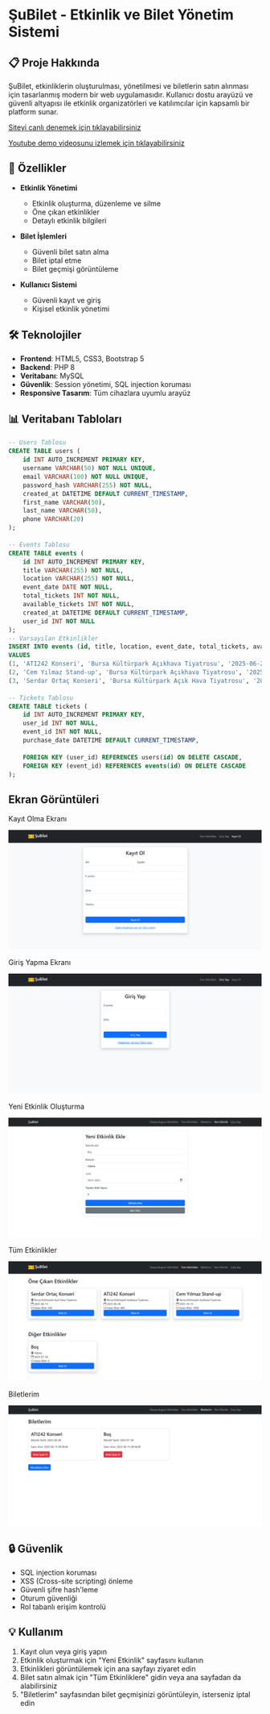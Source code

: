# ŞuBilet - Etkinlik ve Bilet Yönetim Sistemi

## 📋 Proje Hakkında

ŞuBilet, etkinliklerin oluşturulması, yönetilmesi ve biletlerin satın alınması için tasarlanmış modern bir web uygulamasıdır. Kullanıcı dostu arayüzü ve güvenli altyapısı ile etkinlik organizatörleri ve katılımcılar için kapsamlı bir platform sunar.


[Siteyi canlı denemek için tıklayabilirsiniz](http://95.130.171.20/~st23360859058/index.php)

[Youtube demo videosunu izlemek için tıklayabilirsiniz](https://www.youtube.com/watch?v=Sj8bnFOPHZA)



## 🚀 Özellikler

- **Etkinlik Yönetimi**
  - Etkinlik oluşturma, düzenleme ve silme
  - Öne çıkan etkinlikler 
  - Detaylı etkinlik bilgileri 
  
- **Bilet İşlemleri**
  - Güvenli bilet satın alma
  - Bilet iptal etme
  - Bilet geçmişi görüntüleme
  
- **Kullanıcı Sistemi**
  - Güvenli kayıt ve giriş
  - Kişisel etkinlik yönetimi

## 🛠 Teknolojiler

- **Frontend**: HTML5, CSS3, Bootstrap 5
- **Backend**: PHP 8
- **Veritabanı**: MySQL
- **Güvenlik**: Session yönetimi, SQL injection koruması
- **Responsive Tasarım**: Tüm cihazlara uyumlu arayüz

## 📊 Veritabanı Tabloları


```sql
-- Users Tablosu
CREATE TABLE users (
    id INT AUTO_INCREMENT PRIMARY KEY,
    username VARCHAR(50) NOT NULL UNIQUE,
    email VARCHAR(100) NOT NULL UNIQUE,
    password_hash VARCHAR(255) NOT NULL,
    created_at DATETIME DEFAULT CURRENT_TIMESTAMP,
    first_name VARCHAR(50),
    last_name VARCHAR(50),
    phone VARCHAR(20)
);

-- Events Tablosu
CREATE TABLE events (
    id INT AUTO_INCREMENT PRIMARY KEY,
    title VARCHAR(255) NOT NULL,
    location VARCHAR(255) NOT NULL,
    event_date DATE NOT NULL,
    total_tickets INT NOT NULL,
    available_tickets INT NOT NULL,
    created_at DATETIME DEFAULT CURRENT_TIMESTAMP,
    user_id INT NOT NULL
);
-- Varsayılan Etkinlikler
INSERT INTO events (id, title, location, event_date, total_tickets, available_tickets, created_at, user_id)
VALUES
(1, 'ATI242 Konseri', 'Bursa Kültürpark Açıkhava Tiyatrosu', '2025-06-28', 500, 499, '2025-06-14 14:11:31', 1),
(2, 'Cem Yılmaz Stand-up', 'Bursa Kültürpark Açıkhava Tiyatrosu', '2025-10-15', 1000, 1000, '2025-06-14 14:11:31', 1),
(3, 'Serdar Ortaç Konseri', 'Bursa Kültürpark Açık Hava Tiyatrosu', '2025-06-15', 200, 200, '2025-06-14 14:11:31', 1);

-- Tickets Tablosu
CREATE TABLE tickets (
    id INT AUTO_INCREMENT PRIMARY KEY,
    user_id INT NOT NULL,
    event_id INT NOT NULL,
    purchase_date DATETIME DEFAULT CURRENT_TIMESTAMP,
    
    FOREIGN KEY (user_id) REFERENCES users(id) ON DELETE CASCADE,
    FOREIGN KEY (event_id) REFERENCES events(id) ON DELETE CASCADE
);

```

## Ekran Görüntüleri


Kayıt Olma Ekranı

![Oyun Ekranı](images/ss1.png)

Giriş Yapma Ekranı

![Oyun Ekranı](images/ss2.png)

Yeni Etkinlik Oluşturma

![Oyun Ekranı](images/ss3.png)

Tüm Etkinlikler

![Oyun Ekranı](images/ss4.png)

Biletlerim

![Oyun Ekranı](images/ss5.png)





## 🔒 Güvenlik

- SQL injection koruması
- XSS (Cross-site scripting) önleme
- Güvenli şifre hash'leme
- Oturum güvenliği
- Rol tabanlı erişim kontrolü


## 💡 Kullanım

1. Kayıt olun veya giriş yapın
2. Etkinlik oluşturmak için "Yeni Etkinlik" sayfasını kullanın
3. Etkinlikleri görüntülemek için ana sayfayı ziyaret edin
4. Bilet satın almak için "Tüm Etkinliklere" gidin veya ana sayfadan da alabilirsiniz
5. "Biletlerim" sayfasından bilet geçmişinizi görüntüleyin, isterseniz iptal edin

